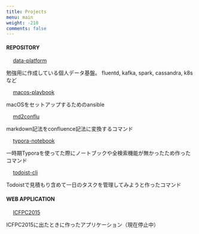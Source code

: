 ```yaml
---
title: Projects
menu: main
weight: -210
comments: false
---
```


#### REPOSITORY

<i class="fa fa-github fa-lg" aria-hidden="true"></i>&emsp;
[data-platform](https://github.com/nemupm/data-platform)

勉強用に作成している個人データ基盤。 fluentd, kafka, spark, cassandra, k8sなど

<i class="fa fa-github fa-lg" aria-hidden="true"></i>&emsp;
[macos-playbook](https://github.com/nemupm/macos-playbook)

macOSをセットアップするためのansible

<i class="fa fa-github fa-lg" aria-hidden="true"></i>&emsp;
[md2conflu](https://github.com/nemupm/md2conflu)

markdown記法をconfluence記法に変換するコマンド

<i class="fa fa-github fa-lg" aria-hidden="true"></i>&emsp;
[typora-notebook](https://github.com/nemupm/typora-notebook)

一時期Typoraを使ってた際にノートブックや全検索機能が無かったため作ったコマンド

<i class="fa fa-github fa-lg" aria-hidden="true"></i>&emsp;
[todoist-cli](https://github.com/nemupm/todoist-cli)

Todoistで見積もり含めて一日のタスクを管理してみようと作ったコマンド

#### WEB APPLICATION

<i class="fas fa-cube fa-lg" aria-hidden="true"></i>&emsp;
[ICFPC2015]()

ICFPC2015に出たときに作ったアプリケーション（現在停止中）
